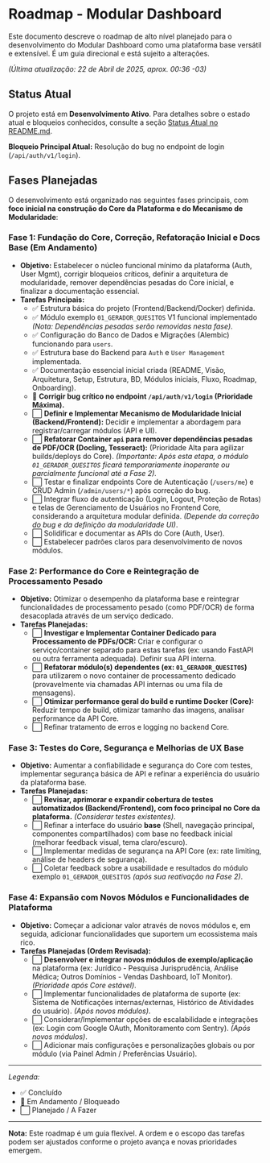 # Roadmap - Modular Dashboard

Este documento descreve o roadmap de alto nível planejado para o desenvolvimento do Modular Dashboard como uma plataforma base versátil e extensível. É um guia direcional e está sujeito a alterações.

*(Última atualização: 22 de Abril de 2025, aprox. 00:36 -03)*

## Status Atual

O projeto está em **Desenvolvimento Ativo**. Para detalhes sobre o estado atual e bloqueios conhecidos, consulte a seção [Status Atual no README.md](./README.md#status-atual).

**Bloqueio Principal Atual:** Resolução do bug no endpoint de login (`/api/auth/v1/login`).

## Fases Planejadas

O desenvolvimento está organizado nas seguintes fases principais, com **foco inicial na construção do Core da Plataforma e do Mecanismo de Modularidade**:

### Fase 1: Fundação do Core, Correção, Refatoração Inicial e Docs Base (Em Andamento)

* **Objetivo:** Estabelecer o núcleo funcional mínimo da plataforma (Auth, User Mgmt), corrigir bloqueios críticos, definir a arquitetura de modularidade, remover dependências pesadas do Core inicial, e finalizar a documentação essencial.
* **Tarefas Principais:**
    * ✅ Estrutura básica do projeto (Frontend/Backend/Docker) definida.
    * ✅ Módulo exemplo `01_GERADOR_QUESITOS` V1 funcional implementado *(Nota: Dependências pesadas serão removidas nesta fase)*.
    * ✅ Configuração do Banco de Dados e Migrações (Alembic) funcionando para `users`.
    * ✅ Estrutura base do Backend para `Auth` e `User Management` implementada.
    * ✅ Documentação essencial inicial criada (README, Visão, Arquitetura, Setup, Estrutura, BD, Módulos iniciais, Fluxo, Roadmap, Onboarding).
    * 🚧 **Corrigir bug crítico no endpoint `/api/auth/v1/login` (Prioridade Máxima).**
    * ⬜ **Definir e Implementar Mecanismo de Modularidade Inicial (Backend/Frontend):** Decidir e implementar a abordagem para registrar/carregar módulos (API e UI).
    * ⬜ **Refatorar Container `api` para remover dependências pesadas de PDF/OCR (Docling, Tesseract):** (Prioridade Alta para agilizar builds/deploys do Core). *(Importante: Após esta etapa, o módulo `01_GERADOR_QUESITOS` ficará temporariamente inoperante ou parcialmente funcional até a Fase 2).*
    * ⬜ Testar e finalizar endpoints Core de Autenticação (`/users/me`) e CRUD Admin (`/admin/users/*`) após correção do bug.
    * ⬜ Integrar fluxo de autenticação (Login, Logout, Proteção de Rotas) e telas de Gerenciamento de Usuários no Frontend Core, considerando a arquitetura modular definida. *(Depende da correção do bug e da definição da modularidade UI)*.
    * ⬜ Solidificar e documentar as APIs do Core (Auth, User).
    * ⬜ Estabelecer padrões claros para desenvolvimento de novos módulos.

### Fase 2: Performance do Core e Reintegração de Processamento Pesado

* **Objetivo:** Otimizar o desempenho da plataforma base e reintegrar funcionalidades de processamento pesado (como PDF/OCR) de forma desacoplada através de um serviço dedicado.
* **Tarefas Planejadas:**
    * ⬜ **Investigar e Implementar Container Dedicado para Processamento de PDFs/OCR:** Criar e configurar o serviço/container separado para estas tarefas (ex: usando FastAPI ou outra ferramenta adequada). Definir sua API interna.
    * ⬜ **Refatorar módulo(s) dependentes (ex: `01_GERADOR_QUESITOS`)** para utilizarem o novo container de processamento dedicado (provavelmente via chamadas API internas ou uma fila de mensagens).
    * ⬜ **Otimizar performance geral do build e runtime Docker (Core):** Reduzir tempo de build, otimizar tamanho das imagens, analisar performance da API Core.
    * ⬜ Refinar tratamento de erros e logging no backend Core.

### Fase 3: Testes do Core, Segurança e Melhorias de UX Base

* **Objetivo:** Aumentar a confiabilidade e segurança do Core com testes, implementar segurança básica de API e refinar a experiência do usuário da plataforma base.
* **Tarefas Planejadas:**
    * ⬜ **Revisar, aprimorar e expandir cobertura de testes automatizados (Backend/Frontend), com foco principal no Core da plataforma.** *(Considerar testes existentes)*.
    * ⬜ Refinar a interface do usuário **base** (Shell, navegação principal, componentes compartilhados) com base no feedback inicial (melhorar feedback visual, tema claro/escuro).
    * ⬜ Implementar medidas de segurança na API Core (ex: rate limiting, análise de headers de segurança).
    * ⬜ Coletar feedback sobre a usabilidade e resultados do módulo exemplo `01_GERADOR_QUESITOS` *(após sua reativação na Fase 2)*.

### Fase 4: Expansão com Novos Módulos e Funcionalidades de Plataforma

* **Objetivo:** Começar a adicionar valor através de novos módulos e, em seguida, adicionar funcionalidades que suportem um ecossistema mais rico.
* **Tarefas Planejadas (Ordem Revisada):**
    * ⬜ **Desenvolver e integrar novos módulos de exemplo/aplicação** na plataforma (ex: Jurídico - Pesquisa Jurisprudência, Análise Médica; Outros Domínios - Vendas Dashboard, IoT Monitor). *(Prioridade após Core estável)*.
    * ⬜ Implementar funcionalidades de plataforma de suporte (ex: Sistema de Notificações internas/externas, Histórico de Atividades do usuário). *(Após novos módulos)*.
    * ⬜ Considerar/Implementar opções de escalabilidade e integrações (ex: Login com Google OAuth, Monitoramento com Sentry). *(Após novos módulos)*.
    * ⬜ Adicionar mais configurações e personalizações globais ou por módulo (via Painel Admin / Preferências Usuário).

---
*Legenda:*
* ✅ Concluído
* 🚧 Em Andamento / Bloqueado
* ⬜ Planejado / A Fazer
---

**Nota:** Este roadmap é um guia flexível. A ordem e o escopo das tarefas podem ser ajustados conforme o projeto avança e novas prioridades emergem.